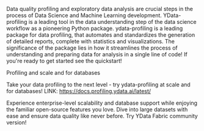 Data quality profiling and exploratory data analysis are crucial steps in the process of Data Science and Machine Learning development. 
YData-profiling is a leading tool in the data understanding step of the data science workflow as a pioneering Python package.
ydata-profiling is a leading package for data profiling, that automates and standardizes the generation of detailed reports, complete with statistics and visualizations. 
The significance of the package lies in how it streamlines the process of understanding and preparing data for analysis in a single line of code! If you're ready to get started see the quickstart!

Profiling and scale and for databases

Take your data profiling to the next level - try ydata-profiling at scale and for databases!
LINK: https://docs.profiling.ydata.ai/latest/

Experience enterprise-level scalability and database support while enjoying the familiar open-source features you love. Dive into large datasets with ease and ensure data quality like never before. Try YData Fabric community version!
